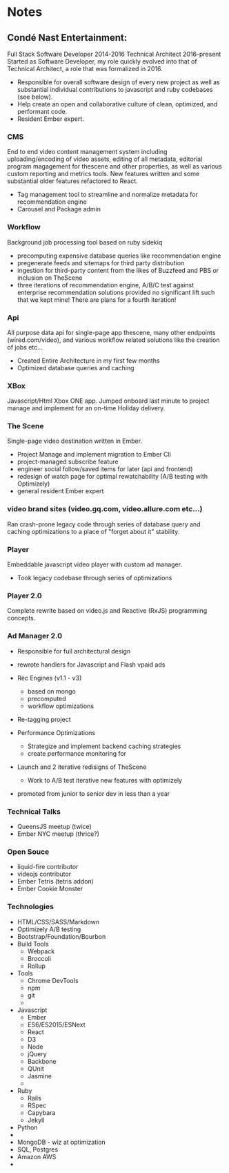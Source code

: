 # Notes
## Condé Nast Entertainment:
Full Stack Software Developer 2014-2016
Technical Architect 2016-present
Started as Software Developer, my role quickly evolved into that of Technical Architect, a role that was formalized in 2016.

- Responsible for overall software design of every new project as well as substantial individual contributions to javascript and ruby codebases (see below).
- Help create an open and collaborative culture of clean, optimized, and performant code.
- Resident Ember expert.

### CMS
End to end video content management system including uploading/encoding of video assets, editing of all metadata, editorial program magagement for thescene and other properties, as well as various custom reporting and metrics tools. New features written and some substantial older features refactored to React.
- Tag management tool to streamline and normalize metadata for recommendation engine
- Carousel and Package admin

### Workflow
Background job processing tool based on ruby sidekiq
- precomputing expensive database queries like recommendation engine
- pregenerate feeds and sitemaps for third party distribution
- ingestion for third-party content from the likes of Buzzfeed and PBS or inclusion on TheScene
- three iterations of recommendation engine, A/B/C test against enterprise recommendation solutions provided no significant lift such that we kept mine! There are plans for a fourth iteration!

### Api
All purpose data api for single-page app thescene, many other endpoints (wired.com/video), and various workflow related solutions like the creation of jobs etc...
- Created Entire Architecture in my first few months
- Optimized database queries and caching

### XBox
Javascript/Html Xbox ONE app. Jumped onboard last minute to project manage and implement for an on-time Holiday delivery.

### The Scene
Single-page video destination written in Ember.

- Project Manage and implement migration to Ember Cli
- project-managed subscribe feature
- engineer social follow/saved items for later (api and frontend)
- redesign of watch page for optimal rewatchability (A/B testing with Optimizely)
- general resident Ember expert

### video brand sites (video.gq.com, video.allure.com etc...)
Ran crash-prone legacy code through series of database query and caching optimizations to a place of "forget about it" stability.

### Player
Embeddable javascript video player with custom ad manager.
- Took legacy codebase through series of optimizations

### Player 2.0
Complete rewrite based on video.js and Reactive (RxJS) programming concepts.

### Ad Manager 2.0
- Responsible for full architectural design
- rewrote handlers for Javascript and Flash vpaid ads

- Rec Engines (v1.1 - v3)
  + based on mongo
  + precomputed
  + workflow optimizations
- Re-tagging project
- Performance Optimizations
  + Strategize and implement backend caching strategies
  + create performance monitoring for
- Launch and 2 iterative redisigns of TheScene
  + Work to A/B test iterative new features with optimizely
- promoted from junior to senior dev in less than a year

### Technical Talks
- QueensJS meetup (twice)
- Ember NYC meetup (thrice?)

### Open Souce
- liquid-fire contributor
- videojs contributor
- Ember Tetris (tetris addon)
- Ember Cookie Monster

### Technologies
- HTML/CSS/SASS/Markdown
- Optimizely A/B testing
- Bootstrap/Foundation/Bourbon
- Build Tools
  + Webpack
  + Broccoli
  + Rollup
- Tools
  + Chrome DevTools
  + npm
  + git
  + 
- Javascript
  + Ember
  + ES6/ES2015/ESNext
  + React
  + D3
  + Node
  + jQuery
  + Backbone
  + QUnit
  + Jasmine
  + 
- Ruby
  + Rails
  + RSpec
  + Capybara
  + Jekyll
- Python
- 
- MongoDB - wiz at optimization
- SQL, Postgres
- Amazon AWS
- 
